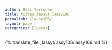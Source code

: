 ```yaml
---
author: Ossi Törrönen
title: titles.lassyt.lassy106
permalink: /lassy106/
layout: page
categories: [lassyt]
---
```

{% translate_file _lassyt/lassy106/lassy106.md %}
